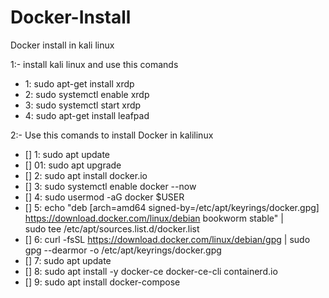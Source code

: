 # Docker-Install
Docker install in kali linux


1:- install kali linux and use this comands
  -   1: sudo apt-get install xrdp
  -   2: sudo systemctl enable xrdp
  -   3: sudo systemctl start xrdp
  -   4: sudo apt-get install leafpad 
 
2:- Use this comands to install Docker in kalilinux
 
 - [] 1: sudo apt update
 - [] 01: sudo apt upgrade
 - [] 2: sudo apt install docker.io
 - [] 3: sudo systemctl enable docker --now
 - [] 4: sudo usermod -aG docker $USER
 - [] 5: echo "deb [arch=amd64 signed-by=/etc/apt/keyrings/docker.gpg] https://download.docker.com/linux/debian bookworm stable" | \
        sudo tee /etc/apt/sources.list.d/docker.list
 - [] 6: curl -fsSL https://download.docker.com/linux/debian/gpg |
        sudo gpg --dearmor -o /etc/apt/keyrings/docker.gpg
 - [] 7: sudo apt update
 - [] 8: sudo apt install -y docker-ce docker-ce-cli containerd.io
 - [] 9: sudo apt install docker-compose
